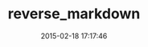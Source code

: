 ---
layout: post
title:  "reverse_markdown"
repo:   "xijo/reverse_markdown"
date:   2015-02-18 17:17:46
gemurl: http://github.com/xijo/reverse_markdown
---